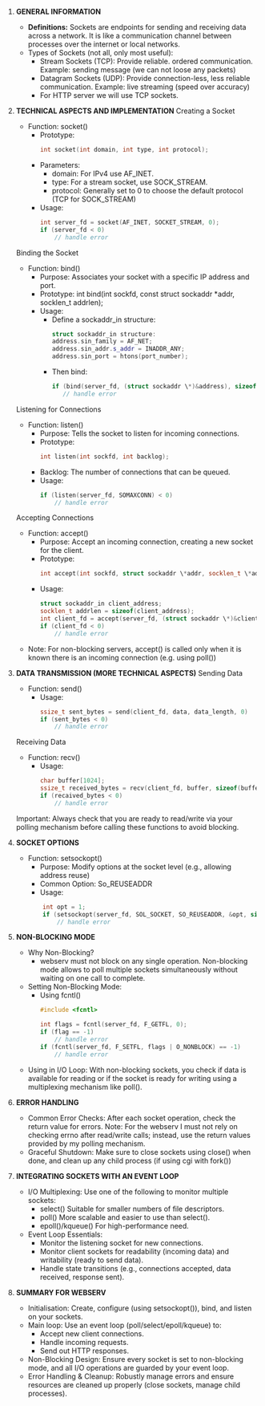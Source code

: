 1. **GENERAL INFORMATION**
	* **Definitions:**
	  Sockets are endpoints for sending and receiving data across a network. It is like a communication channel between processes over the internet or local networks.
	* Types of Sockets (not all, only most useful):
		* Stream Sockets (TCP): Provide reliable. ordered communication.
		  Example: sending message (we can not loose any packets) 
		* Datagram Sockets (UDP): Provide connection-less, less reliable communication. 
		  Example: live streaming (speed over accuracy)
		* For HTTP server we will use TCP sockets. 

2. **TECHNICAL ASPECTS AND IMPLEMENTATION**
	 Creating a Socket
	* Function: socket()
		* Prototype:
			```cpp
			int socket(int domain, int type, int protocol);
			```
		* Parameters:
			* domain: For IPv4 use AF_INET.
			* type: For a stream socket, use SOCK_STREAM.
			* protocol: Generally set to 0 to choose the default protocol (TCP for SOCK_STREAM)
		* Usage:
			```cpp
			int server_fd = socket(AF_INET, SOCKET_STREAM, 0);
			if (server_fd < 0)
				// handle error
			```
	Binding the Socket
	* Function: bind()
		* Purpose: Associates your socket with a specific IP address and port.
		* Prototype:
			int bind(int sockfd, const struct sockaddr *addr, socklen_t addrlen);
		* Usage:
			* Define a sockaddr_in structure:
				```cpp
				struct sockaddr_in structure:
				address.sin_family = AF_NET;
				address.sin_addr.s_addr = INADDR_ANY;
				address.sin_port = htons(port_number);
				```
			* Then bind:
				 ```cpp
				 if (bind(server_fd, (struct sockaddr \*)&address), sizeof(address) < 0)
					// handle error
				```
	Listening for Connections
	* Function: listen()
		* Purpose: Tells the socket to listen for incoming connections.
		* Prototype:
			```cpp
			int listen(int sockfd, int backlog);
			```
		* Backlog: The number of connections that can be queued.
		* Usage:
			```cpp
			if (listen(server_fd, SOMAXCONN) < 0)
				// handle error
			```
	Accepting Connections
	* Function: accept()
		* Purpose: Accept an incoming connection, creating a new socket for the client.
		* Prototype:
			```cpp
			int accept(int sockfd, struct sockaddr \*addr, socklen_t \*addrlen);
			```
		* Usage:
			```cpp
			struct sockaddr_in client_address;
			socklen_t addrlen = sizeof(client_address);
			int client_fd = accept(server_fd, (struct sockaddr \*)&client_address, &addrlen);
			if (client_fd < 0)
				// handle error
			```
	* Note:
	  For non-blocking servers, accept() is called only when it is known there is an incoming connection (e.g. using poll())

3. **DATA TRANSMISSION (MORE TECHNICAL ASPECTS)** 
	Sending Data
	* Function: send()
		* Usage:
			```cpp
			ssize_t sent_bytes = send(client_fd, data, data_length, 0)
			if (sent_bytes < 0)
				// handle error
			```
	Receiving Data
	* Function: recv()
		* Usage:
			```cpp
			char buffer[1024];
			ssize_t received_bytes = recv(client_fd, buffer, sizeof(buffer), 0);
			if (recaived_bytes < 0)
				// handle error
			```
	Important:
	Always check that you are ready to read/write via your polling mechanism before calling these functions to avoid blocking.

4. **SOCKET OPTIONS**
	* Function: setsockopt()
		* Purpose: Modify options at the socket level (e.g., allowing address reuse)
		* Common Option: So_REUSEADDR
		* Usage:
		```cpp
			int opt = 1;
			if (setsockopt(server_fd, SOL_SOCKET, SO_REUSEADDR, &opt, sizeof(opt)) < 0)
				// handle error
		```
5. **NON-BLOCKING MODE**
	* Why Non-Blocking?
		* webserv must not block on any single operation. Non-blocking mode allows to poll multiple sockets simultaneously without waiting on one call to complete.
	* Setting Non-Blocking Mode:
		* Using fcntl()
			```cpp
			#include <fcntl>
			
			int flags = fcntl(server_fd, F_GETFL, 0);
			if (flag == -1)
				// handle error
			if (fcntl(server_fd, F_SETFL, flags | O_NONBLOCK) == -1)
				// handle error
			```
	* Using in I/O Loop:
		With non-blocking sockets, you check if data is available for reading or if the socket is ready for writing using a multiplexing mechanism like poll().

6.  **ERROR HANDLING**
	* Common Error Checks:
		After each socket operation, check the return value for errors.
		Note: For the webserv I must not rely on checking errno after read/write calls; instead, use the return values provided by my polling mechanism.
	* Graceful Shutdown:
		Make sure to close sockets using close() when done, and clean up any child process (if using cgi with fork())

7.  **INTEGRATING SOCKETS WITH AN EVENT LOOP**
	* I/O Multiplexing:
		Use one of the following to monitor multiple sockets:
		* select()
		  Suitable for smaller numbers of file descriptors.
		* poll()
		  More scalable and easier to use than select().
		* epoll()/kqueue()
		  For high-performance need.
	* Event Loop Essentials:
		* Monitor the listening socket for new connections.
		* Monitor client sockets for readability (incoming data) and writability (ready to send data).
		* Handle state transitions (e.g., connections accepted, data received, response sent).

8. **SUMMARY FOR WEBSERV**
	* Initialisation:
		Create, configure (using setsockopt()), bind, and listen on your sockets.
	* Main loop:
		Use an event loop (poll/select/epoll/kqueue) to:
		* Accept new client connections.
		* Handle incoming requests.
		* Send out HTTP responses.
	* Non-Blocking Design:
		Ensure every socket is set to non-blocking mode, and all I/O operations are guarded by your event loop.
	* Error Handling & Cleanup:
		Robustly manage errors and ensure resources are cleaned up properly (close sockets, manage child processes).

